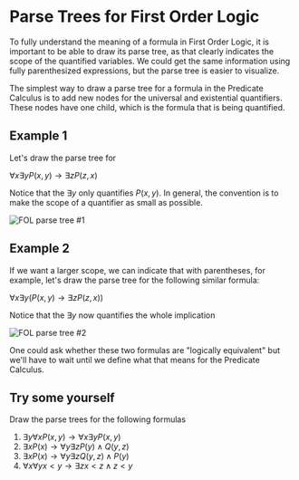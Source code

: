 # Parse Trees for First Order Logic
To fully understand the meaning of a formula in First Order Logic, it is important to be able to
draw its parse tree, as that clearly indicates the scope of the quantified variables. We could get the
same information using fully parenthesized expressions, but the parse tree is easier to visualize.

The simplest way to draw a parse tree for a formula in the Predicate Calculus is to add new nodes
for the universal and existential quantifiers. These nodes have one child, which is the formula that
is being quantified.

## Example 1
Let's draw the parse tree for 

$\forall x \exists y P(x,y) \rightarrow \exists z P(z,x)$

Notice that the $\exists y$ only quantifies $P(x,y)$. In general, the convention is to make the scope of a quantifier
as small as possible.

![FOL parse tree #1](https://github.com/tjhickey724/discrete_math/blob/main/notes/predicate_calculus/FOLparseTree1.jpg)

## Example 2
If we want a larger scope, we can indicate that with parentheses, for example, let's draw the parse tree for the following
similar formula:

$\forall x \exists y ( P(x,y) \rightarrow \exists z P(z,x))$

Notice that the $\exists y$ now quantifies the whole implication

![FOL parse tree #2](https://github.com/tjhickey724/discrete_math/blob/main/notes/predicate_calculus/FOLparseTree2.jpg)

One could ask whether these two formulas are "logically equivalent" but we'll have to wait until we define what that
means for the Predicate Calculus.

## Try some yourself
Draw the parse trees for the following formulas

1. $\exists y \forall x P(x,y) \rightarrow \forall x \exists y P(x,y)$
2. $\exists x P(x) \rightarrow \forall y \exists z P(y) \wedge Q(y,z)$
3. $\exists x P(x) \rightarrow \forall y \exists z Q(y,z) \wedge P(y)$
4. $\forall x \forall y x\lt y \rightarrow \exists z x\lt z \wedge z\lt y$

   
